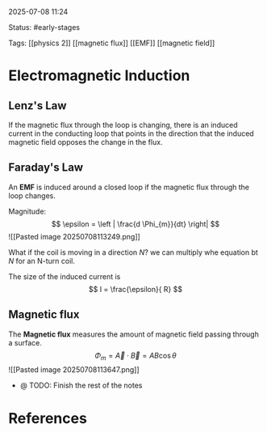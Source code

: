 2025-07-08 11:24

Status: #early-stages 

Tags: [[physics 2]] [[magnetic flux]] [[EMF]] [[magnetic field]]

# Electromagnetic Induction

## Lenz's Law
If the magnetic flux through the loop is changing, there is an induced current in the conducting loop that points in the direction that the induced magnetic field opposes the change in the flux.  


## Faraday's Law 
An **EMF** is induced around a closed loop if the magnetic flux through the loop changes.

Magnitude:
$$
\epsilon = \left | \frac{d \Phi_{m}}{dt} \right|
$$
![[Pasted image 20250708113249.png]]

What if the coil is moving in a direction $N$? we can multiply whe equation bt $N$ for an N-turn coil. 

The size of the induced current is
$$
I = \frac{\epsilon}{ R}
$$

## Magnetic flux

The **Magnetic flux** measures the amount of magnetic field passing through a surface. 
$$
\Phi_{m}= \vec{A} \cdot \vec{B}  = AB\cos \theta 
$$
![[Pasted image 20250708113647.png]]

- @ TODO: Finish the rest of the notes 
# References


